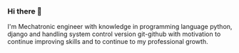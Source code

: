### Hi there 👋
I'm Mechatronic engineer with knowledge in programming language python, django and handling system control version git-github with motivation to continue improving skills and to continue to my professional growth.


